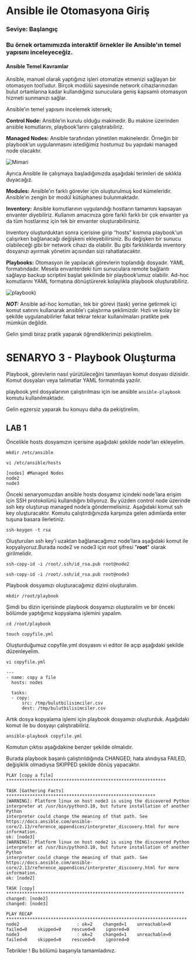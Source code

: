 # Ansible ile Otomasyona Giriş 
### Seviye: Başlangıç  

### Bu örnek ortamımızda interaktif örnekler ile Ansible'ın temel yapısını inceleyeceğiz.

#### Ansible Temel Kavramlar

Ansible, manuel olarak yaptığınız işleri otomatize etmenizi sağlayan bir otomasyon tool’udur. Birçok modülü sayesinde network cihazlarınızdan bulut ortamlarına kadar kullandığınız sunuculara geniş kapsamlı otomasyon hizmeti sunmanızı sağlar.

Ansible’ın temel yapısını incelemek istersek;

**Control Node:** Ansible’ın kurulu olduğu makinedir. Bu makine üzerinden ansible komutlarını, playbook’larını çalıştırabiliriz.

**Managed Nodes:** Ansible tarafından yönetilen makinelerdir. Örneğin bir playbook’un uygulanmasını istediğimiz hostumuz bu yapıdaki managed node olacaktır.

![Mimari](https://miro.medium.com/max/963/0*9tjXPw5vgixFz6I3)

Ayrıca Ansible ile çalışmaya başladığımızda aşağıdaki terimleri de sıklıkla duyacağız.

**Modules:** Ansible’ın farklı görevler için oluşturulmuş kod kümeleridir. Ansible’ın zengin bir modül kütüphanesi bulunmaktadır.

**Inventory:** Ansible komutlarının uygulandığı hostların tamamını kapsayan envanter diyebiliriz.
Kullanım amacınıza göre farklı farklı bir çok envanter ya da tüm hostlarınız için tek bir envanter oluşturabilirsiniz. 

Inventory oluşturduktan sonra içerisine girip “hosts” kısmına playbook'un çalışırken bağlanacağı değişkeni ekleyebilirsiniz. Bu değişken bir sunucu olabileceği gibi bir network cihazı da olabilir. Bu gibi farklılıklarda inventory dosyanızı ayırmak yönetim açısından sizi rahatlatacaktır.

**Playbooks:** Otomasyon ile yapılacak görevlerin toplandığı dosyadır. YAML formatındadır. Mesela envanterdeki tüm sunuculara remote bağlantı sağlayıp backup scriptini başlat şekilinde bir playbook’umuz olabilir. Ad-hoc komutlarını YAML formatına dönüştürerek kolaylıkla playbook oluşturabiliriz.

![playbook)](https://miro.medium.com/max/963/0*BxInjuE_acj1N6fe)

***NOT:*** Ansible ad-hoc komutları, tek bir görevi (task) yerine getirmek içi komut satırını kullanarak ansible'ı çalıştırma şeklimizdir. Hızlı ve kolay bir şekilde uygulanabilirler fakat tekrar tekrar kullanılmaları pratikte pek mümkün değildir. 

Gelin şimdi biraz pratik yaparak öğrendiklerimizi pekiştirelim.  

























# SENARYO 3 - Playbook Oluşturma

Playbook, görevlerin nasıl yürütüleceğini tanımlayan komut dosyası dizisidir. Komut dosyaları veya talimatlar YAML formatında yazılır.

playbook.yml dosyalarının çalıştırılması için ise ansible `ansible-playbook` komutu kullanılmaktadır.


Gelin egzersiz yaparak bu konuyu daha da pekiştirelim.

## LAB 1

Öncelikle hosts dosyamızın içerisine aşağıdaki şekilde node'ları ekleyelim.

````
mkdir /etc/ansible
````
````
vi /etc/ansible/hosts
````
````
[nodes] #Managed Nodes 
node2
node3
````

Önceki senaryomuzdan ansible hosts dosyamız içindeki node'lara erişim için SSH protokolünü kullandığını biliyoruz. Bu yüzden control node üzerinde ssh key oluşturup managed node’a göndermelisiniz. Aşağıdaki komut ssh key oluşturacaktır. Komutu çalıştırdığınızda karşınıza gelen adımlarda enter tuşuna basara ilerletiniz.

````
ssh-keygen -t rsa
````
Oluşturulan ssh key'i uzaktan bağlanacağımız node'lara aşağıdaki komut ile kopyalıyoruz.Burada node2 ve node3 için root şifresi "**root**" olarak girilmelidir.

````
ssh-copy-id -i /root/.ssh/id_rsa.pub root@node2
````
````
ssh-copy-id -i /root/.ssh/id_rsa.pub root@node3
````

Playbook dosyamızı oluşturacağımız dizini oluşturalım.

````
mkdir /root/playbook
`````
Şimdi bu dizin içerisinde playbook dosyamızı oluşturalim ve bir önceki bölümde yaptığımız kopyalama işlemini yapalım.

````
cd /root/playbook
````
````
touch copyfile.yml
````

Oluşturduğumuz copyfile.yml dosyasını vi editor ile açıp aşağıdaki şekilde düzenleyelim.

````
vi copyfile.yml
````
````
--- 
- name: copy a file 
  hosts: nodes

  tasks: 
  - copy: 
      src: /tmp/bulutbilisimciler.csv
      dest: /tmp/bulutbilisimciler.csv

````
Artık dosya kopyalama işlemi için playbook dosyamızı oluşturduk. Aşağıdaki komut ile bu dosyayı çalıştırabiliriz.

````
ansible-playbook copyfile.yml
````
Komutun çıktısı aşağıdakine benzer şekilde olmalıdır. 

Burada playbook başarılı çalıştırıldığında CHANGED, hata alındıysa FAILED, değişiklik olmadıysa SKIPPED şekilde dönüş yapacaktır.


````
PLAY [copy a file] *************************************************************

TASK [Gathering Facts] *********************************************************
[WARNING]: Platform linux on host node3 is using the discovered Python
interpreter at /usr/bin/python3.10, but future installation of another Python
interpreter could change the meaning of that path. See
https://docs.ansible.com/ansible-
core/2.13/reference_appendices/interpreter_discovery.html for more information.
ok: [node3]
[WARNING]: Platform linux on host node2 is using the discovered Python
interpreter at /usr/bin/python3.10, but future installation of another Python
interpreter could change the meaning of that path. See
https://docs.ansible.com/ansible-
core/2.13/reference_appendices/interpreter_discovery.html for more information.
ok: [node2]

TASK [copy] ********************************************************************
changed: [node2]
changed: [node3]

PLAY RECAP *********************************************************************
node2                      : ok=2    changed=1    unreachable=0    failed=0    skipped=0    rescued=0    ignored=0   
node3                      : ok=2    changed=1    unreachable=0    failed=0    skipped=0    rescued=0    ignored=0  
````
Tebrikler ! 
Bu bölümü başarıyla tamamladınız.
